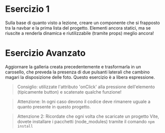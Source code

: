 # Esercizio 1

Sulla base di quanto visto a lezione, creare un componente <Hero /> che si frapposto tra la navbar e la prima lista del progetto.
Elementi ancora statici, ma se riuscite a renderla dinamica e riutilizzabile (tramite props) meglio ancora! 

# Esercizio Avanzato

Aggiornare la galleria creata precedentemente e trasformarla in un carosello, che preveda la presenza di due pulsanti laterali che cambino magari la disposizione delle foto. Questo esercizio è a libera espressione.
> Consiglio: utilizzate l'attributo 'onClick' alla pressione dell'elemento (tipicamente button) e scatenate qualche funzione!

> Attenzione: In ogni caso devono il codice deve rimanere uguale a quanto presente in questo progetto.

> Attenzione 2: Ricordate che ogni volta che scaricate un progetto Vite, dovete installare i pacchetti (node_modules) tramite il comando `npm install`